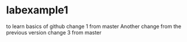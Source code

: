 # labexample1
to  learn basics of github
change 1 from master
Another change from the previous version
change 3 from master
